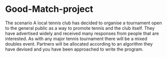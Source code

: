 # Good-Match-project
The scenario A local tennis club has decided to organise a tournament open to the general public as a way to promote tennis and the club itself. They have advertised widely and received many responses from people that are interested. As with any major tennis tournament there will be a mixed doubles event. Partners will be allocated according to an algorithm they have devised and you have been approached to write the program.
